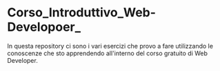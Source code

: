 # Corso_Introduttivo_Web-Developoer_
In questa repository ci sono i vari esercizi che provo a fare utilizzando le conoscenze che sto apprendendo all'interno del corso gratuito di Web Developer. 
